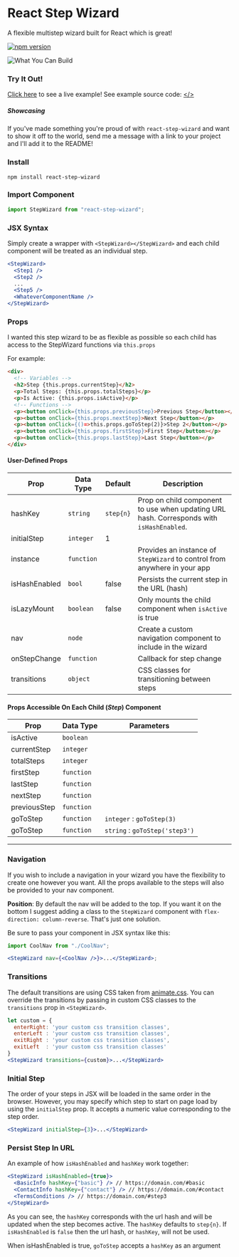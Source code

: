 # React Step Wizard

A flexible multistep wizard built for React which is great!

[![npm version](https://badge.fury.io/js/react-step-wizard.svg)](https://badge.fury.io/js/react-step-wizard)

![What You Can Build](https://raw.githubusercontent.com/jcmcneal/react-step-wizard/master/example.gif)

### Try It Out!

<a href='https://jcmcneal.github.io/react-step-wizard/app/'>Click here</a> to see a live example! See example source code: [</>](https://github.com/jcmcneal/react-step-wizard/tree/master/app)

##### Showcasing

If you've made something you're proud of with `react-step-wizard` and want to show it off to the world, send me a message with a link to your project and I'll add it to the README!

### Install

```
npm install react-step-wizard
```

### Import Component

```js
import StepWizard from "react-step-wizard";
```

### JSX Syntax

Simply create a wrapper with `<StepWizard></StepWizard>` and each child component will be treated as an individual step.

```jsx
<StepWizard>
  <Step1 />
  <Step2 />
  ...
  <Step5 />
  <WhateverComponentName />
</StepWizard>
```

### Props

I wanted this step wizard to be as flexible as possible so each child has access to the StepWizard functions via `this.props`

For example:

```html
<div>
  <!-- Variables -->
  <h2>Step {this.props.currentStep}</h2>
  <p>Total Steps: {this.props.totalSteps}</p>
  <p>Is Active: {this.props.isActive}</p>
  <!-- Functions -->
  <p><button onClick={this.props.previousStep}>Previous Step</button></p>
  <p><button onClick={this.props.nextStep}>Next Step</button></p>
  <p><button onClick={()=>this.props.goToStep(2)}>Step 2</button></p>
  <p><button onClick={this.props.firstStep}>First Step</button></p>
  <p><button onClick={this.props.lastStep}>Last Step</button></p>
</div>
```

#### User-Defined Props

| Prop          | Data Type  | Default   | Description                                                                              |
| ------------- | ---------- | --------- | ---------------------------------------------------------------------------------------- |
| hashKey       | `string`   | `step{n}` | Prop on child component to use when updating URL hash. Corresponds with `isHashEnabled`. |
| initialStep   | `integer`  | 1         |
| instance      | `function` |           | Provides an instance of `StepWizard` to control from anywhere in your app                |
| isHashEnabled | `bool`     | false     | Persists the current step in the URL (hash)                                              |
| isLazyMount   | `boolean`  | false     | Only mounts the child component when `isActive` is true                                  |
| nav           | `node`     |           | Create a custom navigation component to include in the wizard                            |
| onStepChange  | `function` |           | Callback for step change                                                                 |
| transitions   | `object`   |           | CSS classes for transitioning between steps                                              |

#### Props Accessible On Each Child (_Step_) Component

| Prop         | Data Type  | Parameters                     |
| ------------ | ---------- | ------------------------------ |
| isActive     | `boolean`  |
| currentStep  | `integer`  |
| totalSteps   | `integer`  |
| firstStep    | `function` |
| lastStep     | `function` |
| nextStep     | `function` |
| previousStep | `function` |
| goToStep     | `function` | `integer` : `goToStep(3)`      |
| goToStep     | `function` | `string` : `goToStep('step3')` |

---

### Navigation

If you wish to include a navigation in your wizard you have the flexibility to create one however you want. All the props available to the steps will also be provided to your nav component.

**Position**: By default the nav will be added to the top. If you want it on the bottom I suggest adding a class to the `StepWizard` component with `flex-direction: column-reverse`. That's just one solution.

Be sure to pass your component in JSX syntax like this:

```jsx
import CoolNav from "./CoolNav";

<StepWizard nav={<CoolNav />}>...</StepWizard>;
```

### Transitions

The default transitions are using CSS taken from [animate.css](https://daneden.github.io/animate.css/). You can override the transitions by passing in custom CSS classes to the `transitions` prop in `<StepWizard>`.

```jsx
let custom = {
  enterRight: 'your custom css transition classes',
  enterLeft : 'your custom css transition classes',
  exitRight : 'your custom css transition classes',
  exitLeft  : 'your custom css transition classes'
}
<StepWizard transitions={custom}>...</StepWizard>
```

### Initial Step

The order of your steps in JSX will be loaded in the same order in the browser. However, you may specify which step to start on page load by using the `initialStep` prop. It accepts a numeric value corresponding to the step order.

```jsx
<StepWizard initialStep={3}>...</StepWizard>
```

### Persist Step In URL

An example of how `isHashEnabled` and `hashKey` work together:

```jsx
<StepWizard isHashEnabled={true}>
  <BasicInfo hashKey={"basic"} /> // https://domain.com/#basic
  <ContactInfo hashKey={"contact"} /> // https://domain.com/#contact
  <TermsConditions /> // https://domain.com/#step3
</StepWizard>
```

As you can see, the `hashKey` corresponds with the url hash and will be updated when the step becomes active. The `hashKey` defaults to `step{n}`. If `isHashEnabled` is `false` then the url hash, or `hashKey`, will not be used.

When isHashEnabled is true, `goToStep` accepts a `hashKey` as an argument

